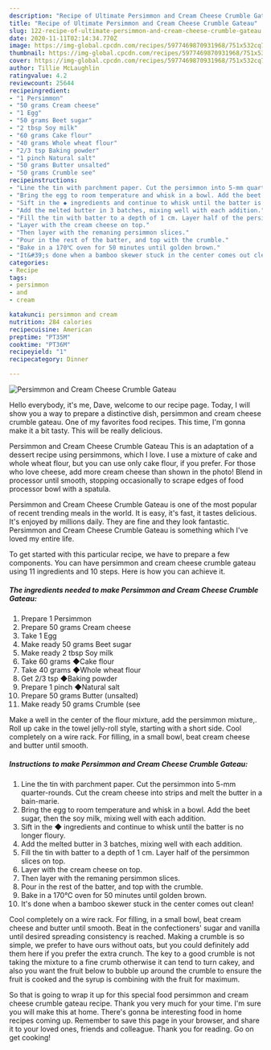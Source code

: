 ```yaml
---
description: "Recipe of Ultimate Persimmon and Cream Cheese Crumble Gateau"
title: "Recipe of Ultimate Persimmon and Cream Cheese Crumble Gateau"
slug: 122-recipe-of-ultimate-persimmon-and-cream-cheese-crumble-gateau
date: 2020-11-11T02:14:34.770Z
image: https://img-global.cpcdn.com/recipes/5977469870931968/751x532cq70/persimmon-and-cream-cheese-crumble-gateau-recipe-main-photo.jpg
thumbnail: https://img-global.cpcdn.com/recipes/5977469870931968/751x532cq70/persimmon-and-cream-cheese-crumble-gateau-recipe-main-photo.jpg
cover: https://img-global.cpcdn.com/recipes/5977469870931968/751x532cq70/persimmon-and-cream-cheese-crumble-gateau-recipe-main-photo.jpg
author: Tillie McLaughlin
ratingvalue: 4.2
reviewcount: 25644
recipeingredient:
- "1 Persimmon"
- "50 grams Cream cheese"
- "1 Egg"
- "50 grams Beet sugar"
- "2 tbsp Soy milk"
- "60 grams Cake flour"
- "40 grams Whole wheat flour"
- "2/3 tsp Baking powder"
- "1 pinch Natural salt"
- "50 grams Butter unsalted"
- "50 grams Crumble see"
recipeinstructions:
- "Line the tin with parchment paper. Cut the persimmon into 5-mm quarter-rounds. Cut the cream cheese into strips and melt the butter in a bain-marie."
- "Bring the egg to room temperature and whisk in a bowl. Add the beet sugar, then the soy milk, mixing well with each addition."
- "Sift in the ◆ ingredients and continue to whisk until the batter is no longer floury."
- "Add the melted butter in 3 batches, mixing well with each addition."
- "Fill the tin with batter to a depth of 1 cm. Layer half of the persimmon slices on top."
- "Layer with the cream cheese on top."
- "Then layer with the remaning persimmon slices."
- "Pour in the rest of the batter, and top with the crumble."
- "Bake in a 170℃ oven for 50 minutes until golden brown."
- "It&#39;s done when a bamboo skewer stuck in the center comes out clean!"
categories:
- Recipe
tags:
- persimmon
- and
- cream

katakunci: persimmon and cream 
nutrition: 284 calories
recipecuisine: American
preptime: "PT35M"
cooktime: "PT36M"
recipeyield: "1"
recipecategory: Dinner

---
```



![Persimmon and Cream Cheese Crumble Gateau](https://img-global.cpcdn.com/recipes/5977469870931968/751x532cq70/persimmon-and-cream-cheese-crumble-gateau-recipe-main-photo.jpg)

Hello everybody, it's me, Dave, welcome to our recipe page. Today, I will show you a way to prepare a distinctive dish, persimmon and cream cheese crumble gateau. One of my favorites food recipes. This time, I'm gonna make it a bit tasty. This will be really delicious.

Persimmon and Cream Cheese Crumble Gateau This is an adaptation of a dessert recipe using persimmons, which I love. I use a mixture of cake and whole wheat flour, but you can use only cake flour, if you prefer. For those who love cheese, add more cream cheese than shown in the photo! Blend in processor until smooth, stopping occasionally to scrape edges of food processor bowl with a spatula.

Persimmon and Cream Cheese Crumble Gateau is one of the most popular of recent trending meals in the world. It is easy, it's fast, it tastes delicious. It's enjoyed by millions daily. They are fine and they look fantastic. Persimmon and Cream Cheese Crumble Gateau is something which I've loved my entire life.


To get started with this particular recipe, we have to prepare a few components. You can have persimmon and cream cheese crumble gateau using 11 ingredients and 10 steps. Here is how you can achieve it.

<!--inarticleads1-->

##### The ingredients needed to make Persimmon and Cream Cheese Crumble Gateau:

1. Prepare 1 Persimmon
1. Prepare 50 grams Cream cheese
1. Take 1 Egg
1. Make ready 50 grams Beet sugar
1. Make ready 2 tbsp Soy milk
1. Take 60 grams ◆Cake flour
1. Take 40 grams ◆Whole wheat flour
1. Get 2/3 tsp ◆Baking powder
1. Prepare 1 pinch ◆Natural salt
1. Prepare 50 grams Butter (unsalted)
1. Make ready 50 grams Crumble (see


Make a well in the center of the flour mixture, add the persimmon mixture,. Roll up cake in the towel jelly-roll style, starting with a short side. Cool completely on a wire rack. For filling, in a small bowl, beat cream cheese and butter until smooth. 

<!--inarticleads2-->

##### Instructions to make Persimmon and Cream Cheese Crumble Gateau:

1. Line the tin with parchment paper. Cut the persimmon into 5-mm quarter-rounds. Cut the cream cheese into strips and melt the butter in a bain-marie.
1. Bring the egg to room temperature and whisk in a bowl. Add the beet sugar, then the soy milk, mixing well with each addition.
1. Sift in the ◆ ingredients and continue to whisk until the batter is no longer floury.
1. Add the melted butter in 3 batches, mixing well with each addition.
1. Fill the tin with batter to a depth of 1 cm. Layer half of the persimmon slices on top.
1. Layer with the cream cheese on top.
1. Then layer with the remaning persimmon slices.
1. Pour in the rest of the batter, and top with the crumble.
1. Bake in a 170℃ oven for 50 minutes until golden brown.
1. It&#39;s done when a bamboo skewer stuck in the center comes out clean!


Cool completely on a wire rack. For filling, in a small bowl, beat cream cheese and butter until smooth. Beat in the confectioners&#39; sugar and vanilla until desired spreading consistency is reached. Making a crumble is so simple, we prefer to have ours without oats, but you could definitely add them here if you prefer the extra crunch. The key to a good crumble is not taking the mixture to a fine crumb otherwise it can tend to turn cakey, and also you want the fruit below to bubble up around the crumble to ensure the fruit is cooked and the syrup is combining with the fruit for maximum. 

So that is going to wrap it up for this special food persimmon and cream cheese crumble gateau recipe. Thank you very much for your time. I'm sure you will make this at home. There's gonna be interesting food in home recipes coming up. Remember to save this page in your browser, and share it to your loved ones, friends and colleague. Thank you for reading. Go on get cooking!

